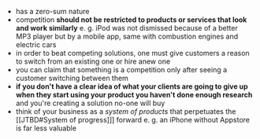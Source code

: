 - has a zero-sum nature
- competition **should not be restricted to products or services that look and work similarly** e. g. iPod was not dismissed because of a better MP3 player but by a mobile app, same with combustion engines and electric cars
- in order to beat competing solutions, one must give customers a reason to switch from an existing one or hire anew one
- you can claim that something is a competition only after seeing a customer switching between them
- **if you don't have a clear idea of what your clients are going to give up when they start using your product you haven't done enough research** and you're creating a solution no-one will buy
- think of your business as a *system of products* that perpetuates the [[JTBD#System of progress]]] forward e. g. an iPhone without Appstore is far less valuable
